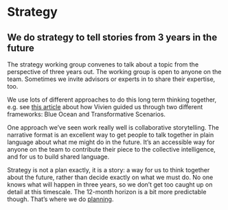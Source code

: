 # Strategy

## We do strategy to tell stories from 3 years in the future

The strategy working group convenes to talk about a topic from the perspective of three years out. The working group is open to anyone on the team. Sometimes we invite advisors or experts in to share their expertise, too.

We use lots of different approaches to do this long term thinking together, e.g. see [this article](https://medium.com/enspiral-tales/crafting-strategy-in-a-collaborative-organisation-989fa34e6e24#.71qrap3wd) about how Vivien guided us through two different frameworks: Blue Ocean and Transformative Scenarios.

One approach we’ve seen work really well is collaborative storytelling. The narrative format is an excellent way to get people to talk together in plain language about what me might do in the future. It’s an accessible way for anyone on the team to contribute their piece to the collective intelligence, and for us to build shared language.

Strategy is not a plan exactly, it is a story: a way for us to think together about the future, rather than decide exactly on what we must do. No one knows what will happen in three years, so we don’t get too caught up on detail at this timescale. The 12-month horizon is a bit more predictable though. That’s where we do [planning](https://loomio.gitbooks.io/loomio-cooperative-handbook/content/planning.html).


